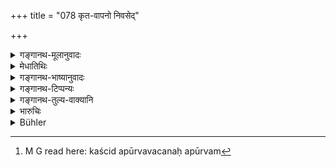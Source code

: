 +++
title = "078 कृत-वापनो निवसेद्"

+++

<details><summary>गङ्गानथ-मूलानुवादः</summary>

Having shaved off, he may dwell at the extremity of the village, or in a cow-pen, or in a hermitage under a tree,—giving himself up to doing good to cows and Brāhmaṇas.—(78)
</details>

<details><summary>मेधातिथिः</summary>

द्वादशवार्षिकस्यायं विशेषः कश्चिद् वैकल्पिकधर्म उपदिश्यते । वपनम् अपूर्वम्[^१०८] । आश्रमवृक्षमूले वैकल्पिकम् एव वा कुटी स्यात् । किम् अर्थं पुनस् तत्रैव नोक्तम् । प्रक्रान्तद्वादशवार्षिकस्य वक्ष्यमाणं यथा स्यात् पृथक् प्रायश्चित्तम् मा भूद् इति पूर्वैर् व्याख्यातम् । स्वतन्त्रं ह्य् अन्यस्मिन् प्रक्रान्ते ऽन्यत्र प्राप्नोति, प्रक्रान्तासमाप्तौ दोषश्रवणात् । पृथगधिकारात् पृथक्प्रयोगता । अन्यस्यान्यतरप्रयोगः ॥ ११.७८ ॥


[^१०८]:
     M G read here: kaścid apūrvavacanaḥ apūrvam
</details>

<details><summary>गङ्गानथ-भाष्यानुवादः</summary>

This verse sets forth certain optional details regarding the ‘Twelve-year Penance,’—the ‘shaving’ being the only additional factor laid down.

The man living under a tree in the hermitage,—this being an alternative to the ‘hut’ (prescribed in 73).

“How is it that this alternative was not mentioned along with the other one (in 73)?”

The older writers have explained that this has not been done, because the author desired it to be understood that all that follows after the present verse pertains to the ‘Twelve-year Penance,’ and it does not constitute a distinct penance. If in the course of the treatment of one subject, an entirely new subject is introduced, it becomes something wholly different; and the introducing of a wholly different subject before the one already taken up has been finished, would be highly objectionable. If the rite thus interpolated were an independent one, the only thing one could do would be to adopt in practice only one of the two.—(78)
</details>

<details><summary>गङ्गानथ-टिप्पन्यः</summary>

This verse lays down an option regarding observances during the twelve years of penance (verse 72)—according to Medhātithi, Govindarāja and Kullūka;—according to Nārāyaṇa it provides a general rule for all penances.

This verse is quoted in *Mitākṣarā* (3.243), which cays that this is an option to what has been said in verse 72;—in *Madanapārijāta* (p. 788), which also adds that this lays down an option;—and in *parāśaramādhava* (Prāyaścitta, pp. 399-400), which notes that the ‘*vā*’ of the ‘*Kṛtavāpanaḥ*’ indicates that ‘shaving’ is an option to the wearing of matted locks.
</details>

<details><summary>गङ्गानथ-तुल्य-वाक्यानि</summary>

**(verses 11.72-86)**

See Comparative notes for [Verse 11.72].
</details>

<details><summary>भारुचिः</summary>

"ब्रह्महा द्वादशाब्दानि कुटिं कृत्वा वने वसेत्" इत्य् एव[मादिना] यद् उक्तं तस्य वैकल्पिकाः केचिद् अत्रोपदिश्यन्ते धर्माः केचिद् अपूर्वा एव । **गोब्राह्मणहिते रत** अस्य चानन्तरोक्तस्य गुणविधिर् अर्थवादः ॥ ११.७७ ॥
</details>

<details><summary>Bühler</summary>

079	Having shaved off (all his hair), he may dwell at the extremity of the village, or in a cow-pen, or in a hermitage, or at the root of a tree, taking pleasure in doing good to cows and Brahmanas.
</details>
